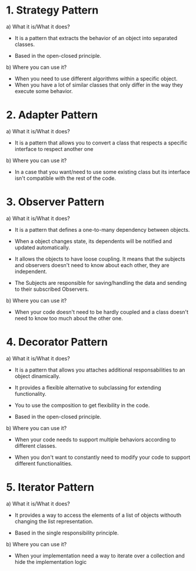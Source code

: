 # 1. Strategy Pattern

a) What it is/What it does?

- It is a pattern that extracts the behavior of an object into separated classes. 

- Based in the open-closed principle.

b) Where you can use it?

- When you need to use different algorithms within a specific object.
- When you have a lot of similar classes that only differ in the way they execute some behavior.

# 2. Adapter Pattern

a) What it is/What it does?

- It is a pattern that allows you to convert a class that respects a specific interface to respect another one

b) Where you can use it?

- In a case that you want/need to use some existing class but its interface isn't compatible with the rest of the code.

# 3. Observer Pattern

a) What it is/What it does?

- It is a pattern that defines a one-to-many dependency between objects.

- When a object changes state, its dependents will be notified and updated automatically.

- It allows the objects to have loose coupling. It means that the subjects and observers doesn't need to know about each other, they are independent. 

- The Subjects are responsible for saving/handling the data and sending to their subscribed Observers. 

b) Where you can use it?

- When your code doesn't need to be hardly coupled and a class doesn't need to know too much about the other one. 

# 4. Decorator Pattern

a) What it is/What it does?

- It is a pattern that allows you attaches additional responsabilities to an object dinamically.

- It provides a flexible alternative to subclassing for extending functionality.

- You to use the composition to get flexibility in the code.

- Based in the open-closed principle.

b) Where you can use it?

- When your code needs to support multiple behaviors according to different classes.

- When you don't want to constantly need to modify your code to support different functionalities. 


# 5. Iterator Pattern

a) What it is/What it does?

- It provides a way to access the elements of a list of objects withouth changing the list representation.

- Based in the single responsibility principle.

b) Where you can use it?

- When your implementation need a way to iterate over a collection and hide the implementation logic